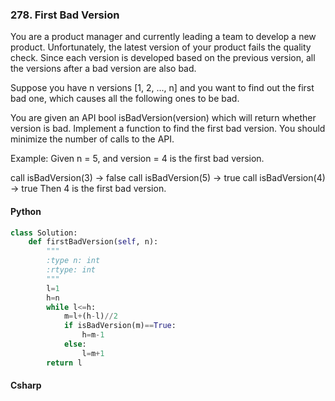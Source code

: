 ### 278. First Bad Version
You are a product manager and currently leading a team to develop a new product. Unfortunately, the latest version of your product fails the quality check. Since each version is developed based on the previous version, all the versions after a bad version are also bad.

Suppose you have n versions [1, 2, ..., n] and you want to find out the first bad one, which causes all the following ones to be bad.

You are given an API bool isBadVersion(version) which will return whether version is bad. Implement a function to find the first bad version. You should minimize the number of calls to the API.

Example:
Given n = 5, and version = 4 is the first bad version.

call isBadVersion(3) -> false
call isBadVersion(5) -> true
call isBadVersion(4) -> true
Then 4 is the first bad version. 
#### Python
```python
class Solution:
    def firstBadVersion(self, n):
        """
        :type n: int
        :rtype: int
        """
        l=1
        h=n
        while l<=h:
            m=l+(h-l)//2
            if isBadVersion(m)==True:
                h=m-1
            else:
                l=m+1
        return l
```
#### Csharp
```csharp
```

